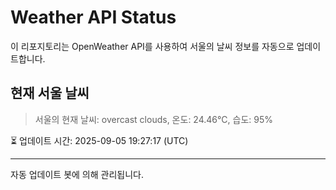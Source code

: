 
# Weather API Status

이 리포지토리는 OpenWeather API를 사용하여 서울의 날씨 정보를 자동으로 업데이트합니다.

## 현재 서울 날씨
> 서울의 현재 날씨: overcast clouds, 온도: 24.46°C, 습도: 95%

⏳ 업데이트 시간: 2025-09-05 19:27:17 (UTC)

---
자동 업데이트 봇에 의해 관리됩니다.
